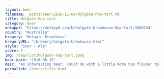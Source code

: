 ```yaml
---
layout: beer
filename: _posts/beer/2016-11-09-holgate-hop-tart.md
title: Holgate hop tart
category: beer
untappd: "https://untappd.com/b/holgate-brewhouse-hop-tart/1600534"
country: "Australia"
brewery: "Holgate Brewhouse"
breweryURL: "/brewery/holgate-brewhouse.html"
style: "Sour - Ale"
score: 7
img: /img/list/holgate-hop-tart.jpeg
beer-date: "2016-06-16"
desc: "An interesting beer. Could do with a little more hop flavour to go with the sourness but refreshing as it is"
permalink: /beer/:title.html
---
```

